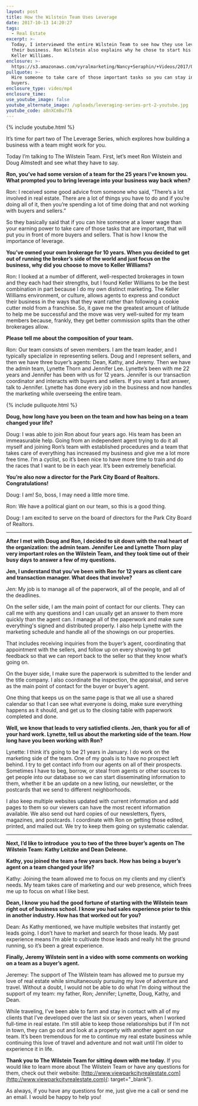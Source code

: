 ```yaml
---
layout: post
title: How the Wilstein Team Uses Leverage
date: 2017-10-13 14:20:27
tags:
  - Real Estate
excerpt: >-
  Today, I interviewed the entire Wilstein Team to see how they use leverage in
  their business. Ron Wilstein also explains why he chose to start his team with
  Keller Williams.
enclosure: >-
  https://s3.amazonaws.com/vyralmarketing/Nancy+Seraphin/+Videos/2017/October/Park+City+Real+Estate+Careers-+How+the+Wilstein+Team+Uses+Leverage.mp4
pullquote: >-
  Hire someone to take care of those important tasks so you can stay in front of
  buyers.
enclosure_type: video/mp4
enclosure_time:
use_youtube_image: false
youtube_alternate_image: /uploads/leveraging-series-prt-2-youtube.jpg
youtube_code: a8nXCmBu77A
---
```



{% include youtube.html %}

It’s time for part two of The Leverage Series, which explores how building a business with a team might work for you.

Today I’m talking to The Wilstein Team. First, let’s meet Ron Wilstein and Doug Almstedt and see what they have to say.

**Ron, you’ve had some version of a team for the 25 years I’ve known you. What prompted you to bring leverage into your business way back when?**

Ron: I received some good advice from someone who said, “There’s a lot involved in real estate. There are a lot of things you have to do and if you’re doing all of it, then you’re spending a lot of time doing that and not working with buyers and sellers.”

So they basically said that if you can hire someone at a lower wage than your earning power to take care of those tasks that are important, that will put you in front of more buyers and sellers. That is how I know the importance of leverage.

**You’ve owned your own brokerage for 10 years. When you decided to get out of running the broker’s side of the world and just focus on the business, why did you choose to move to Keller Williams?**

Ron: I looked at a number of different, well-respected brokerages in town and they each had their strengths, but I found Keller Williams to be the best combination in part because I do my own distinct marketing. The Keller Williams environment, or culture, allows agents to express and conduct their business in the ways that they want rather than following a cookie cutter mold from a franchise. So, it gave me the greatest amount of latitude to help me be successful and the move was very well-suited for my team members because, frankly, they get better commission splits than the other brokerages allow.

**Please tell me about the composition of your team.**

Ron: Our team consists of seven members. I am the team leader, and I typically specialize in representing sellers. Doug and I represent sellers, and then we have three buyer’s agents: Dean, Kathy, and Jeremy. Then we have the admin team, Lynette Thorn and Jennifer Lee. Lynette’s been with me 22 years and Jennifer has been with us for 12 years. Jennifer is our transaction coordinator and interacts with buyers and sellers. If you want a fast answer, talk to Jennifer. Lynette has done every job in the business and now handles the marketing while overseeing the entire team.

{% include pullquote.html %}

**Doug, how long have you been on the team and how has being on a team changed your life?**

Doug: I was able to join Ron about four years ago. His team has been an immeasurable help. Going from an independent agent trying to do it all myself and joining Ron’s team with established procedures and a team that takes care of everything has increased my business and give me a lot more free time. I’m a cyclist, so it’s been nice to have more time to train and do the races that I want to be in each year. It’s been extremely beneficial.

**You’re also now a director for the Park City Board of Realtors. Congratulations!**

Doug: I am! So, boss, I may need a little more time.

Ron: We have a political giant on our team, so this is a good thing.

Doug: I am excited to serve on the board of directors for the Park City Board of Realtors.

---

**After I met with Doug and Ron, I decided to sit down with the real heart of the organization: the admin team. Jennifer Lee and Lynette Thorn play very important roles on the Wilstein Team, and they took time out of their busy days to answer a few of my questions.**

**Jen, I understand that you’ve been with Ron for 12 years as client care and transaction manager. What does that involve?**

Jen: My job is to manage all of the paperwork, all of the people, and all of the deadlines.

On the seller side, I am the main point of contact for our clients. They can call me with any questions and I can usually get an answer to them more quickly than the agent can. I manage all of the paperwork and make sure everything's signed and distributed properly. I also help Lynette with the marketing schedule and handle all of the showings on our properties.

That includes receiving inquiries from the buyer’s agent, coordinating that appointment with the sellers, and follow up on every showing to get feedback so that we can report back to the seller so that they know what’s going on.

On the buyer side, I make sure the paperwork is submitted to the lender and the title company. I also coordinate the inspection, the appraisal, and serve as the main point of contact for the buyer or buyer’s agent.

One thing that keeps us on the same page is that we all use a shared calendar so that I can see what everyone is doing, make sure everything happens as it should, and get us to the closing table with paperwork completed and done.

**Well, we know that leads to very satisfied clients. Jen, thank you for all of your hard work. Lynette, tell us about the marketing side of the team. How long have you been working with Ron?**

Lynette: I think it’s going to be 21 years in January. I do work on the marketing side of the team. One of my goals is to have no prospect left behind. I try to get contact info from our agents on all of their prospects. Sometimes I have to beg, borrow, or steal from agents or other sources to get people into our database so we can start disseminating information to them, whether it be an update on a new listing, our newsletter, or the postcards that we send to different neighborhoods.

I also keep multiple websites updated with current information and add pages to them so our viewers can have the most recent information available. We also send out hard copies of our newsletters, flyers, magazines, and postcards. I coordinate with Ron on getting those edited, printed, and mailed out. We try to keep them going on systematic calendar.

---

**Next, I’d like to introduce  you to two of the three buyer’s agents on The Wilstein Team: Kathy Leitzke and Dean Deleone.**

**Kathy, you joined the team a few years back. How has being a buyer’s agent on a team changed your life?**

Kathy: Joining the team allowed me to focus on my clients and my client’s needs. My team takes care of marketing and our web presence, which frees me up to focus on what I like best.

**Dean, I know you had the good fortune of starting with the Wilstein team right out of business school. I know you had sales experience prior to this in another industry. How has that worked out for you?**

Dean: As Kathy mentioned, we have multiple websites that instantly get leads going. I don’t have to market and search for those leads. My past experience means I’m able to cultivate those leads and really hit the ground running, so it’s been a great experience.

**Finally, Jeremy Wilstein sent in a video with some comments on working on a team as a buyer’s agent.**

Jeremey: The support of The Wilstein team has allowed me to pursue my love of real estate while simultaneously pursuing my love of adventure and travel. Without a doubt, I would not be able to do what I’m doing without the support of my team: my father, Ron; Jennifer; Lynette, Doug, Kathy, and Dean.

While traveling, I’ve been able to farm and stay in contact with all of my clients that I’ve developed over the last six or seven years, when I worked full-time in real estate. I’m still able to keep those relationships but if I’m not in town, they can go out and look at a property with another agent on our team. It’s been tremendous for me to continue my real estate business while continuing this love of travel and adventure and not wait until I’m older to experience it in life.

**Thank you to The Wilstein Team for sitting down with me today.** If you would like to learn more about The Wilstein Team or have any questions for them, check out their website: [http://www.viewparkcityrealestate.com](http://www.viewparkcityrealestate.com){: target="_blank"}.

As always, if you have any questions for me, just give me a call or send me an email. I would be happy to help you!